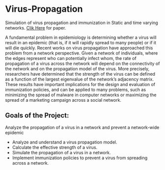 Virus-Propagation
=================

Simulation of virus propagation and immunization in Static and time varying networks.
[Clik Here](http://www.cs.cmu.edu/~christos/PUBLICATIONS/PKDD2010VirusProp.pdf) for paper.

A fundamental problem in epidemiology is determining whether a virus will result in an epidemic (that is, if it will 
rapidly spread to many people) or if it will die quickly. Recent works on virus propagation have approached this problem from a network perspective. Given a network of individuals, where the edges represent who can potentially infect whom, the rate of propagation of a virus across the network will depend on the connectivity of the network and on the propagation model of the virus. More precisely, researchers have determined that the strength of the virus can be defined as a function of the largest eigenvalue of the network’s adjacency matrix. These results have important implications for the design and evaluation of immunization policies, and can be applied to many problems, such as minimizing the spread of malware in computer networks or maximizing the spread of a marketing campaign across a social network.

Goals of the Project:
---------------------

Analyze the propagation of a virus in a network and prevent a network-wide epidemic

* Analyze and understand a virus propagation model.
* Calculate the effective strength of a virus.
* Simulate the propagation of a virus in a network.
* Implement immunization policies to prevent a virus from spreading across a network.
